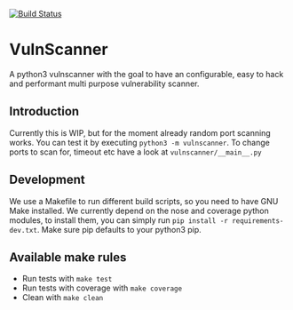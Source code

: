 [![Build Status](https://travis-ci.org/Whyned/vulnscanner.svg?branch=master)](https://travis-ci.org/Whyned/vulnscanner)
# VulnScanner
A python3 vulnscanner with the goal to have an configurable, easy to hack and performant multi purpose vulnerability scanner.

## Introduction
Currently this is WIP, but for the moment already random port scanning works.
You can test it by executing `python3 -m vulnscanner`. To change ports to scan for, timeout etc have a look at `vulnscanner/__main__.py`

## Development
We use a Makefile to run different build scripts, so you need to have GNU Make installed.
We currently depend on the nose and coverage python modules, to install them, you can simply run `pip install -r requirements-dev.txt`. Make sure pip defaults to your python3 pip.

## Available make rules
- Run tests with `make test`
- Run tests with coverage with `make coverage`
- Clean with `make clean`

